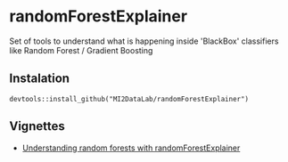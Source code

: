 # randomForestExplainer

Set of tools to understand what is happening inside 'BlackBox' classifiers like Random Forest / Gradient Boosting

## Instalation

```
devtools::install_github("MI2DataLab/randomForestExplainer")
```

## Vignettes 

* [Understanding random forests with randomForestExplainer](https://rawgit.com/geneticsMiNIng/BlackBoxOpener/master/randomForestExplainer/inst/doc/randomForestExplainer.html)
